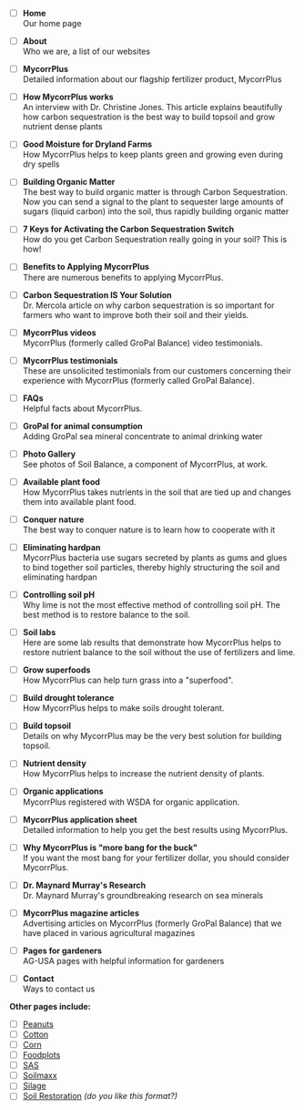 - [ ] **Home**  
      Our home page

- [ ] **About**  
      Who we are, a list of our websites

- [ ] **MycorrPlus**  
      Detailed information about our flagship fertilizer product, MycorrPlus

- [ ] **How MycorrPlus works**  
      An interview with Dr. Christine Jones. This article explains beautifully how carbon sequestration is the best way to build topsoil and grow nutrient dense plants

- [ ] **Good Moisture for Dryland Farms**  
      How MycorrPlus helps to keep plants green and growing even during dry spells

- [ ] **Building Organic Matter**  
      The best way to build organic matter is through Carbon Sequestration. Now you can send a signal to the plant to sequester large amounts of sugars (liquid carbon) into the soil, thus rapidly building organic matter

- [ ] **7 Keys for Activating the Carbon Sequestration Switch**  
      How do you get Carbon Sequestration really going in your soil? This is how!

- [ ] **Benefits to Applying MycorrPlus**  
      There are numerous benefits to applying MycorrPlus.

- [ ] **Carbon Sequestration IS Your Solution**  
      Dr. Mercola article on why carbon sequestration is so important for farmers who want to improve both their soil and their yields.

- [ ] **MycorrPlus videos**  
      MycorrPlus (formerly called GroPal Balance) video testimonials.

- [ ] **MycorrPlus testimonials**  
      These are unsolicited testimonials from our customers concerning their experience with MycorrPlus (formerly called GroPal Balance).

- [ ] **FAQs**  
      Helpful facts about MycorrPlus.

- [ ] **GroPal for animal consumption**  
      Adding GroPal sea mineral concentrate to animal drinking water

- [ ] **Photo Gallery**  
      See photos of Soil Balance, a component of MycorrPlus, at work.

- [ ] **Available plant food**  
      How MycorrPlus takes nutrients in the soil that are tied up and changes them into available plant food.

- [ ] **Conquer nature**  
      The best way to conquer nature is to learn how to cooperate with it

- [ ] **Eliminating hardpan**  
      MycorrPlus bacteria use sugars secreted by plants as gums and glues to bind together soil particles, thereby highly structuring the soil and eliminating hardpan

- [ ] **Controlling soil pH**  
      Why lime is not the most effective method of controlling soil pH. The best method is to restore balance to the soil.

- [ ] **Soil labs**  
      Here are some lab results that demonstrate how MycorrPlus helps to restore nutrient balance to the soil without the use of fertilizers and lime.

- [ ] **Grow superfoods**  
      How MycorrPlus can help turn grass into a "superfood".

- [ ] **Build drought tolerance**  
      How MycorrPlus helps to make soils drought tolerant.

- [ ] **Build topsoil**  
      Details on why MycorrPlus may be the very best solution for building topsoil.

- [ ] **Nutrient density**  
      How MycorrPlus helps to increase the nutrient density of plants.

- [ ] **Organic applications**  
      MycorrPlus registered with WSDA for organic application.

- [ ] **MycorrPlus application sheet**  
      Detailed information to help you get the best results using MycorrPlus.

- [ ] **Why MycorrPlus is "more bang for the buck"**  
      If you want the most bang for your fertilizer dollar, you should consider MycorrPlus.

- [ ] **Dr. Maynard Murray's Research**  
      Dr. Maynard Murray's groundbreaking research on sea minerals

- [ ] **MycorrPlus magazine articles**  
      Advertising articles on MycorrPlus (formerly GroPal Balance) that we have placed in various agricultural magazines

- [ ] **Pages for gardeners**  
      AG-USA pages with helpful information for gardeners

- [ ] **Contact**  
      Ways to contact us

**Other pages include:**

- [ ] [Peanuts](https://www.ag-usa.net/peanuts.php)
- [ ] [Cotton](https://www.ag-usa.net/cotton.php)
- [ ] [Corn](https://www.ag-usa.net/corn.php)
- [ ] [Foodplots](https://www.ag-usa.net/foodplots.php)
- [ ] [SAS](https://www.ag-usa.net/sas.php)
- [ ] [Soilmaxx](https://www.ag-usa.net/soilmaxx.php)
- [ ] [Silage](https://www.ag-usa.net/silage.php)
- [ ] [Soil Restoration](https://www.ag-usa.net/soilrestoration.php) _(do you like this format?)_
